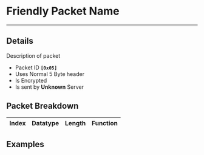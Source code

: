 # Friendly Packet Name #

---


## Details ##

Description of packet
  * Packet ID **`[0x05]`**
  * Uses Normal 5 Byte header
  * Is Encrypted
  * Is sent by **Unknown** Server

## Packet Breakdown ##
| Index | Datatype | Length | Function |
|:------|:---------|:-------|:---------|

## Examples ##